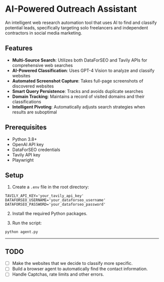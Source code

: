 # AI-Powered Outreach Assistant

An intelligent web research automation tool that uses AI to find and classify potential leads, specifically targeting solo freelancers and independent contractors in social media marketing.

## Features

- **Multi-Source Search**: Utilizes both DataForSEO and Tavily APIs for comprehensive web searches
- **AI-Powered Classification**: Uses GPT-4 Vision to analyze and classify websites
- **Automated Screenshot Capture**: Takes full-page screenshots of discovered websites
- **Smart Query Persistence**: Tracks and avoids duplicate searches
- **Domain Tracking**: Maintains a record of visited domains and their classifications
- **Intelligent Pivoting**: Automatically adjusts search strategies when results are suboptimal

## Prerequisites

- Python 3.8+
- OpenAI API key
- DataForSEO credentials
- Tavily API key
- Playwright

## Setup

1. Create a `.env` file in the root directory:

```
TAVILY_API_KEY='your_tavily_api_key'
DATAFORSEO_USERNAME='your_dataforseo_username'
DATAFORSEO_PASSWORD='your_dataforseo_password'
```

2. Install the required Python packages.

3. Run the script:

```
python agent.py
```

---

## TODO

- [ ] Make the websites that we decide to classify more specific.
- [ ] Build a browser agent to automatically find the contact information.
- [ ] Handle Captchas, rate limits and other errors.
